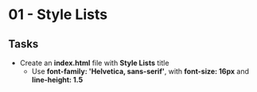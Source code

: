 # 01 - Style Lists

## Tasks
 * Create an **index.html** file with **Style Lists** title 
	* Use **font-family: 'Helvetica, sans-serif'**, with **font-size: 16px** and **line-height: 1.5**
